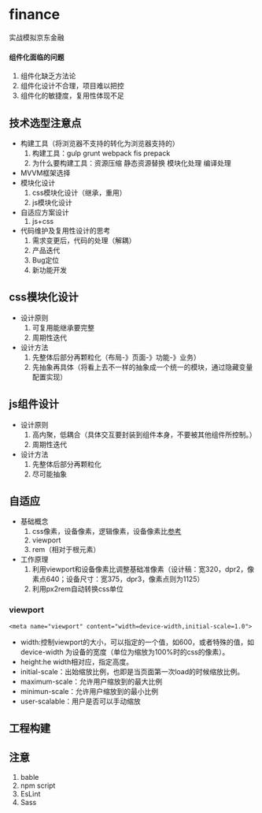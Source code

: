 # finance
实战模拟京东金融



#### 组件化面临的问题  
1. 组件化缺乏方法论
2. 组件化设计不合理，项目难以把控
3. 组件化的敏捷度，复用性体现不足 



## 技术选型注意点
+ 构建工具（将浏览器不支持的转化为浏览器支持的）  
    1. 构建工具：gulp grunt webpack fis prepack
    2. 为什么要构建工具：资源压缩 静态资源替换 模块化处理 编译处理
+ MVVM框架选择
+ 模块化设计
    1. css模块化设计（继承，重用）
    2. js模块化设计
+ 自适应方案设计
    1. js+css
+ 代码维护及复用性设计的思考
    1. 需求变更后，代码的处理（解耦）
    2. 产品迭代 
    3. Bug定位
    4. 新功能开发



## css模块化设计
+ 设计原则
    1. 可复用能继承要完整
    2. 周期性迭代
+ 设计方法
    1. 先整体后部分再颗粒化（布局-》页面-》功能-》业务）
    2. 先抽象再具体（将看上去不一样的抽象成一个统一的模块，通过隐藏变量配置实现）



## js组件设计
+ 设计原则
    1. 高内聚，低耦合（具体交互要封装到组件本身，不要被其他组件所控制。）
    2. 周期性迭代
+ 设计方法
    1. 先整体后部分再颗粒化
    2. 尽可能抽象



## 自适应
+ 基础概念
    1. css像素，设备像素，逻辑像素，设备像素比[参考](https://github.com/jawil/blog/issues/21)
    2. viewport
    3. rem（相对于根元素）
+ 工作原理
    1. 利用viewport和设备像素比调整基础准像素（设计稿：宽320，dpr2，像素点640；设备尺寸：宽375，dpr3，像素点则为1125）
    2. 利用px2rem自动转换css单位

### viewport
`<meta name="viewport" content="width=device-width,initial-scale=1.0"> `  
- width:控制viewport的大小，可以指定的一个值，如600，或者特殊的值，如 device-width 为设备的宽度（单位为缩放为100%时的css的像素）。  
- height:he width相对应，指定高度。  
- initial-scale：出始缩放比例，也即是当页面第一次load的时候缩放比例。  
- maximum-scale：允许用户缩放到的最大比例  
- minimun-scale：允许用户缩放到的最小比例  
- user-scalable：用户是否可以手动缩放



## 工程构建














## 注意
1. bable
2. npm script
3. EsLint
4. Sass